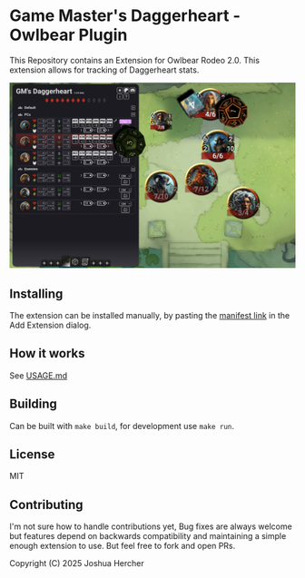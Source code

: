 # Game Master's Daggerheart - Owlbear Plugin

This Repository contains an Extension for Owlbear Rodeo 2.0. This extension allows for tracking of Daggerheart stats.

![hp-tracker example](https://raw.githubusercontent.com/kamejosh/gm-daggerheart/refs/heads/master/docs/GameMastersDaggerheart.png)

## Installing

The extension can be installed manually, by pasting the [manifest link](https://gmd.tabletop-almanac.com/manifest.json) in the Add Extension dialog.

## How it works

See [USAGE.md](https://github.com/kamejosh/gm-daggerheart/blob/master/USAGE.md)

## Building

Can be built with `make build`, for development use `make run`.

## License

MIT

## Contributing

I'm not sure how to handle contributions yet, Bug fixes are always welcome but features depend on backwards compatibility and maintaining a simple enough extension to use. But feel free to fork and open PRs.

Copyright (C) 2025 Joshua Hercher